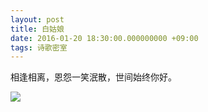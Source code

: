 ```yaml
---
layout: post
title: 白姑娘
date: 2016-01-20 18:30:00.000000000 +09:00
tags: 诗歌密室
---
```


相逢相离，恩怨一笑泯散，世间始终你好。

![](http://img.blog.csdn.net/20170325155723844)